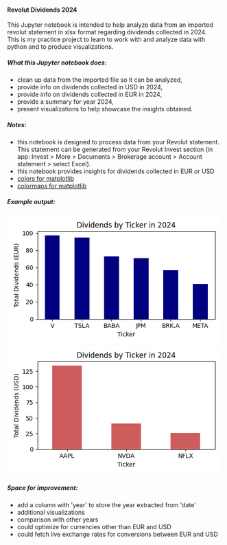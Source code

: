 #### Revolut Dividends 2024
This Jupyter notebook is intended to help analyze data from an imported revolut statement in xlsx format regarding dividends collected in 2024.
<br>This is my practice project to learn to work with and analyze data with python and to produce visualizations.

##### What this Jupyter notebook does:
- clean up data from the imported file so it can be analyzed,
- provide info on dividends collected in USD in 2024,
- provide info on dividends collected in EUR in 2024,
- provide a summary for year 2024,
- present visualizations to help showcase the insights obtained.

##### Notes:
- this notebook is designed to process data from your Revolut statement. This statement can be generated from your Revolut Invest section (in app: Invest > More > Documents > Brokerage account > Account statement > select Excel).
- this notebook provides insights for dividends collected in EUR or USD
- [colors for matplotlib](https://matplotlib.org/3.3.0/gallery/color/named_colors.html)
- [colormaps for matplotlib](https://matplotlib.org/stable/users/explain/colors/colormaps.html)

##### Example output:
![Example Output](./example_outputs/Dividends_by_Ticker_EUR_2024.png)
![Example Output](./example_outputs/Dividends_by_Ticker_USD_2024.png)


##### Space for improvement:
- add a column with 'year' to store the year extracted from 'date'
- additional visualizations
- comparison with other years
- could optimize for currencies other than EUR and USD
- could fetch live exchange rates for conversions between EUR and USD
